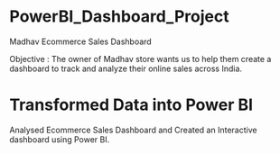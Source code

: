 # PowerBI_Dashboard_Project
Madhav Ecommerce Sales Dashboard

Objective : The owner of Madhav store wants us to help them create a dashboard to track and analyze their online sales across India.

# Transformed Data into Power BI

Analysed Ecommerce Sales Dashboard and Created an Interactive dashboard using Power BI.
